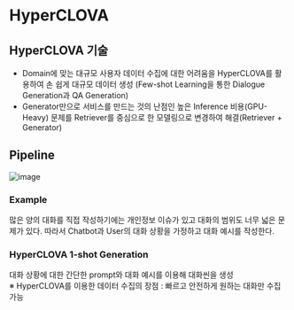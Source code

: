 # HyperCLOVA
## HyperCLOVA 기술
- Domain에 맞는 대규모 사용자 데이터 수집에 대한 어려움을 HyperCLOVA를 활용하여 손 쉽게 대규모 데이터 생성 (Few-shot Learning을 통한 Dialogue Generation과 QA Generation)
- Generator만으로 서비스를 만드는 것의 난점인 높은 Inference 비용(GPU-Heavy) 문제를 Retriever를 중심으로 한 모델링으로 변경하여 해결(Retriever + Generator)

## Pipeline
![image](https://github.com/chucoding/today-i-learned/assets/56211193/593c9fe4-7b14-4983-befc-462822ee9cba)

### Example
많은 양의 대화를 직접 작성하기에는 개인정보 이슈가 있고 대화의 범위도 너무 넓은 문제가 있다. 따라서 Chatbot과 User의 대화 상황을 가정하고 대화 예시를 작성한다.

### HyperCLOVA 1-shot Generation
대화 상황에 대한 간단한 prompt와 대화 예시를 이용해 대화씬을 생성  
※ HyperCLOVA를 이용한 데이터 수집의 장점 : 빠르고 안전하게 원하는 대화만 수집 가능
